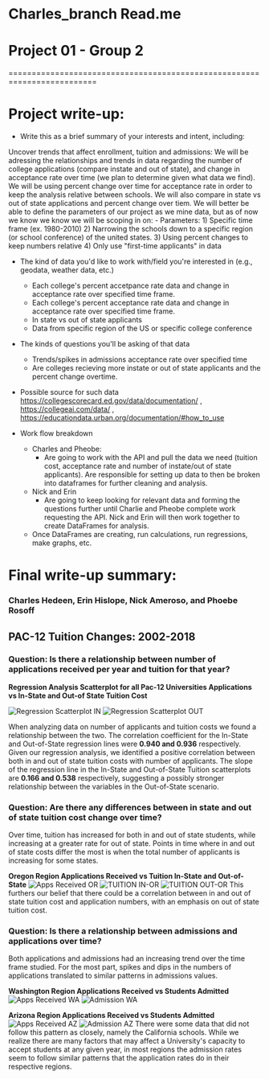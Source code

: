 # Charles_branch Read.me
Project 01 - Group 2
====================

=========================================================================

Project write-up:
=================

- Write this as a brief summary of your interests and intent, including:

Uncover trends that affect enrollment, tuition and admissions:
    We will be adressing the relationships and trends in data regarding the number of college applications (compare instate and out of state), and change in acceptance rate over time (we plan to determine given what data we find). We will be using percent change over time for acceptance rate in order to keep the analysis relative between schools. We will also compare in state vs out of state applications and percent change over tiem. We will better be able to define the parameters of our project as we mine data, but as of now we know we know we will be scoping in on:
    - Parameters:
    1) Specific time frame (ex. 1980-2010)
    2) Narrowing the schools down to a specific region (or school conference) of the united states. 
    3) Using percent changes to keep numbers relative
    4) Only use "first-time applicants" in data
    
    
- The kind of data you'd like to work with/field you're interested in (e.g., geodata, weather data, etc.)

    - Each college's percent accetpance rate data and change in acceptance rate over specified time frame.
    - Each college's percent acceptance rate data and change in acceptance rate over specified time frame.
    - In state vs out of state applicants
    - Data from specific region of the US or specific college conference 

- The kinds of questions you'll be asking of that data
    - Trends/spikes in admissions acceptance rate over specified time
    - Are colleges recieving more instate or out of state applicants and the percent change overtime.

- Possible source for such data
    https://collegescorecard.ed.gov/data/documentation/ ,
    https://collegeai.com/data/ ,
    https://educationdata.urban.org/documentation/#how_to_use 

- Work flow breakdown
    - Charles and Pheobe: 
        - Are going to work with the API and pull the data we need (tuition cost, acceptance rate and number of instate/out of state applicants). Are responsible for setting up data to then be broken into dataframes for further cleaning and analysis.
    - Nick and Erin
        - Are going to keep looking for relevant data and forming the questions further until Charlie and Pheobe complete work requesting the API. Nick and Erin will then work together to create DataFrames for analysis.
    - Once DataFrames are creating, run calculations, run regressions, make graphs, etc. 


Final write-up summary:
=================

### Charles Hedeen, Erin Hislope, Nick Ameroso, and Phoebe Rosoff
## PAC-12 Tuition Changes: 2002-2018

### Question: Is there a relationship between number of applications received per year and tuition for that year?

**Regression Analysis Scatterplot for all Pac-12 Universities Applications vs In-State and Out-of State Tuition Cost**

![Regression Scatterplot IN](/Analysis_Graphs/regressions_graphs/TTL_apps_vs_tuition_IN.png)
![Regression Scatterplot OUT](/Analysis_Graphs/regressions_graphs/TTL_apps_vs_tuition_OUT.png)

When analyzing data on number of applicants and tuition costs we found a relationship between the two.
The correlation coefficient for the In-State and Out-of-State regression lines were **0.940 and 0.936** respectively. Given our regression analysis, we identified a positive correlation between both in and out of state tuition costs with number of applicants.
The slope of the regression line in the In-State and Out-of-State Tuition scatterplots are **0.166 and 0.538** respectively, suggesting a possibly stronger relationship between the variables in the Out-of-State scenario.

### Question: Are there any differences between in state and out of state tuition cost change over time? 
Over time, tuition has increased for both in and out of state students, while increasing at a greater rate for out of state.
Points in time where in and out of state costs differ the most is when the total number of applicants is increasing for some states. 

**Oregon Region Applications Received vs Tuition In-State and Out-of-State**
![Apps Received OR](/Analysis_Graphs/admiss_vs_apps_graphs/applicants_OR.png)
![TUITION IN-OR](/Analysis_Graphs/state_tuition_graphs/OREGON_IN.png)
![TUITION OUT-OR](/Analysis_Graphs/state_tuition_graphs/OREGON_OUT.png)
This furthers our belief that there could be a correlation between in and out of state tuition cost and application numbers, with an emphasis on out of state tuition cost.

### Question: Is there a relationship between admissions and applications over time?
Both applications and admissions had an increasing trend over the time frame studied. For the most part, spikes and dips in the numbers of applications translated to similar patterns in admissions values.

**Washington Region Applications Received vs Students Admitted**
![Apps Received WA](/Analysis_Graphs/admiss_vs_apps_graphs/applicants_WA.png)
![Admission WA](/Analysis_Graphs/admiss_vs_apps_graphs/admissions_WA.png)

**Arizona Region Applications Received vs Students Admitted**
![Apps Received AZ](/Analysis_Graphs/admiss_vs_apps_graphs/applicants_AZ.png)
![Admission AZ](/Analysis_Graphs/admiss_vs_apps_graphs/admissions_AZ.png)
There were some data that did not follow this pattern as closely, namely the California schools. While we realize there are many factors that may affect a University's capacity to accept students at any given year, in most regions the admission rates seem to follow similar patterns that the application rates do in their respective regions.
